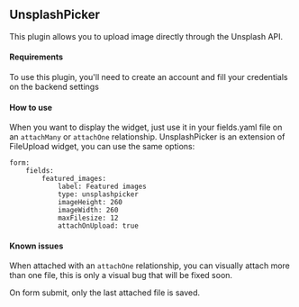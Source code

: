 ## UnsplashPicker
This plugin allows you to upload image directly through the Unsplash API.

#### Requirements
To use this plugin, you'll need to create an account
and fill your credentials on the backend settings

#### How to use
When you want to display the widget,
just use it in your fields.yaml file on an `attachMany` or `attachOne` relationship.
UnsplashPicker is an extension of FileUpload widget, you can use the same options:

    form:
        fields:
            featured_images:
                label: Featured images
                type: unsplashpicker
                imageHeight: 260
                imageWidth: 260
                maxFilesize: 12
                attachOnUpload: true

#### Known issues
When attached with an `attachOne` relationship, you can visually attach more than one file,
this is only a visual bug that will be fixed soon.

On form submit, only the last attached file is saved.

